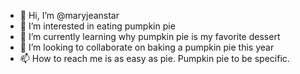- 👋 Hi, I’m @maryjeanstar
- 👀 I’m interested in eating pumpkin pie
- 🌱 I’m currently learning why pumpkin pie is my favorite dessert
- 💞️ I’m looking to collaborate on baking a pumpkin pie this year
- 📫 How to reach me is as easy as pie. Pumpkin pie to be specific.

<!---
maryjeanstar/maryjeanstar is a ✨ special ✨ repository because its `README.md` (this file) appears on your GitHub profile.
You can click the Preview link to take a look at your changes.
--->
